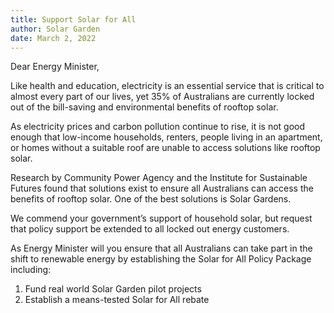 ```yaml
---
title: Support Solar for All
author: Solar Garden
date: March 2, 2022
---
```

Dear Energy Minister, 

Like health and education, electricity is an essential service that is critical to almost every part of our lives, yet 35% of Australians are currently locked out of the bill-saving and environmental benefits of rooftop solar. 

As electricity prices and carbon pollution continue to rise, it is not good enough that low-income households, renters, people living in an apartment, or homes without a suitable roof are unable to access solutions like rooftop solar.

Research by Community Power Agency and the Institute for Sustainable Futures found that solutions exist to ensure all Australians can access the benefits of rooftop solar. One of the best solutions is Solar Gardens.

We commend your government’s support of household solar, but request that policy support be extended to all locked out energy customers.

As Energy Minister will you ensure that all Australians can take part in the shift to renewable energy by establishing the Solar for All Policy Package including:
1. Fund real world Solar Garden pilot projects 
2. Establish a means-tested Solar for All rebate

